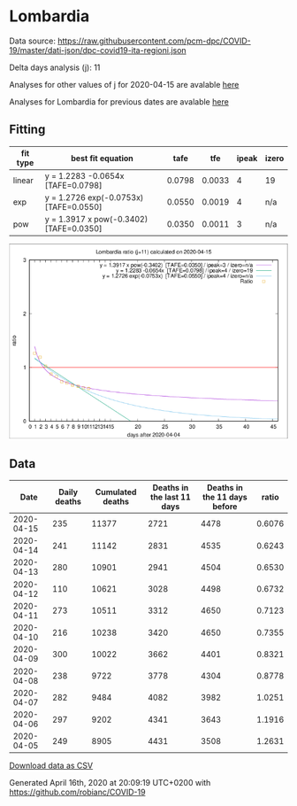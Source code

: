 # Lombardia

Data source: https://raw.githubusercontent.com/pcm-dpc/COVID-19/master/dati-json/dpc-covid19-ita-regioni.json

Delta days analysis (j): 11

Analyses for other values of j for 2020-04-15 are avalable [here](../2020-04-15/README.md)

Analyses for Lombardia for previous dates are avalable [here](../README.md)

## Fitting 
|fit type|best fit equation|tafe|tfe|ipeak|izero|
|-------|-----|--------|------|---|---|
|linear|y = 1.2283 -0.0654x  [TAFE=0.0798]|0.0798|0.0033|4|19|
|exp|y = 1.2726 exp(-0.0753x)  [TAFE=0.0550]|0.0550|0.0019|4|n/a|
|pow|y = 1.3917 x pow(-0.3402)  [TAFE=0.0350]|0.0350|0.0011|3|n/a|

![Plot](COVID-19_lombardia_j11_2020-04-15.png)

## Data
|Date|Daily deaths|Cumulated deaths|Deaths in the last 11 days|Deaths in the 11 days before|ratio|
|----|----------|-----------|-------|--------------------|-----|
|2020-04-15|235|11377|2721|4478|0.6076|
|2020-04-14|241|11142|2831|4535|0.6243|
|2020-04-13|280|10901|2941|4504|0.6530|
|2020-04-12|110|10621|3028|4498|0.6732|
|2020-04-11|273|10511|3312|4650|0.7123|
|2020-04-10|216|10238|3420|4650|0.7355|
|2020-04-09|300|10022|3662|4401|0.8321|
|2020-04-08|238|9722|3778|4304|0.8778|
|2020-04-07|282|9484|4082|3982|1.0251|
|2020-04-06|297|9202|4341|3643|1.1916|
|2020-04-05|249|8905|4431|3508|1.2631|

[Download data as CSV](COVID-19_lombardia_j11_2020-04-15.csv)

Generated April 16th, 2020 at 20:09:19 UTC+0200 with https://github.com/robianc/COVID-19
